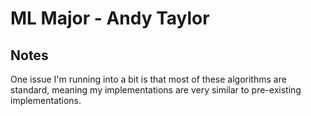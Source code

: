 # ML Major - Andy Taylor

## Notes

One issue I'm running into a bit is that most of these algorithms are standard, meaning my implementations are very similar to pre-existing implementations. 
